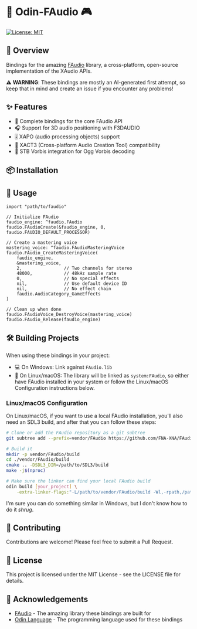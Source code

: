 # 🎵 Odin-FAudio 🎮

[![License: MIT](https://img.shields.io/badge/License-MIT-yellow.svg)](https://opensource.org/licenses/MIT)

## 🚀 Overview

Bindings for the amazing [FAudio](https://github.com/FNA-XNA/FAudio) library, a cross-platform, open-source implementation of the XAudio APIs.

⚠️ **WARNING**: These bindings are mostly an AI-generated first attempt, so keep that in mind and create an issue if you encounter any problems!

## ✨ Features

- 🔄 Complete bindings for the core FAudio API
- 🎧 Support for 3D audio positioning with F3DAUDIO
- 🎚️ XAPO (audio processing objects) support
- 🎼 XACT3 (Cross-platform Audio Creation Tool) compatibility
- 🎹 STB Vorbis integration for Ogg Vorbis decoding

## 📦 Installation

## 🔧 Usage

```odin
import "path/to/faudio"

// Initialize FAudio
faudio_engine: ^faudio.FAudio
faudio.FAudioCreate(&faudio_engine, 0, faudio.FAUDIO_DEFAULT_PROCESSOR)

// Create a mastering voice
mastering_voice: ^faudio.FAudioMasteringVoice
faudio.FAudio_CreateMasteringVoice(
    faudio_engine,
    &mastering_voice,
    2,                // Two channels for stereo
    48000,            // 48kHz sample rate
    0,                // No special effects
    nil,              // Use default device ID
    nil,              // No effect chain
    faudio.AudioCategory_GameEffects
)

// Clean up when done
faudio.FAudioVoice_DestroyVoice(mastering_voice)
faudio.FAudio_Release(faudio_engine)
```

## 🛠️ Building Projects

When using these bindings in your project:

- 💻 On Windows: Link against `FAudio.lib`
- 🐧 On Linux/macOS: The library will be linked as `system:FAudio`, so either have FAudio installed in your system or follow the Linux/macOS Configuration instructions below.

### Linux/macOS Configuration

On Linux/macOS, if you want to use a local FAudio installation, you'll also need an SDL3 build, and after that you can follow these steps:

```bash
# Clone or add the FAudio repository as a git subtree
git subtree add --prefix=vendor/FAudio https://github.com/FNA-XNA/FAudio.git [LATEST_TAG] --squash

# Build it
mkdir -p vendor/FAudio/build
cd ./vendor/FAudio/build
cmake .. -DSDL3_DIR=/path/to/SDL3/build
make -j$(nproc)

# Make sure the linker can find your local FAudio build
odin build [your_project] \
    -extra-linker-flags:"-L/path/to/vendor/FAudio/build -Wl,-rpath,/path/to/vendor/FAudio/build"
```

I'm sure you can do something similar in Windows, but I don't know how to do it _shrug_.

## 🤝 Contributing

Contributions are welcome! Please feel free to submit a Pull Request.

## 📄 License

This project is licensed under the MIT License - see the LICENSE file for details.

## 🙏 Acknowledgements

- [FAudio](https://github.com/FNA-XNA/FAudio) - The amazing library these bindings are built for
- [Odin Language](https://odin-lang.org/) - The programming language used for these bindings
